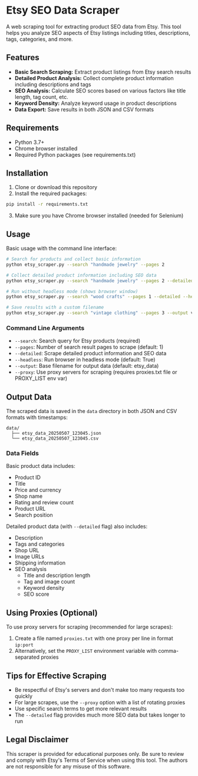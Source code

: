 # Etsy SEO Data Scraper

A web scraping tool for extracting product SEO data from Etsy. This tool helps you analyze SEO aspects of Etsy listings including titles, descriptions, tags, categories, and more.

## Features

- **Basic Search Scraping:** Extract product listings from Etsy search results
- **Detailed Product Analysis:** Collect complete product information including descriptions and tags
- **SEO Analysis:** Calculate SEO scores based on various factors like title length, tag count, etc.
- **Keyword Density:** Analyze keyword usage in product descriptions
- **Data Export:** Save results in both JSON and CSV formats

## Requirements

- Python 3.7+
- Chrome browser installed
- Required Python packages (see requirements.txt)

## Installation

1. Clone or download this repository
2. Install the required packages:

```bash
pip install -r requirements.txt
```

3. Make sure you have Chrome browser installed (needed for Selenium)

## Usage

Basic usage with the command line interface:

```bash
# Search for products and collect basic information
python etsy_scraper.py --search "handmade jewelry" --pages 2

# Collect detailed product information including SEO data
python etsy_scraper.py --search "handmade jewelry" --pages 2 --detailed

# Run without headless mode (shows browser window)
python etsy_scraper.py --search "wood crafts" --pages 1 --detailed --headless False

# Save results with a custom filename
python etsy_scraper.py --search "vintage clothing" --pages 3 --output vintage_results
```

### Command Line Arguments

- `--search`: Search query for Etsy products (required)
- `--pages`: Number of search result pages to scrape (default: 1)
- `--detailed`: Scrape detailed product information and SEO data
- `--headless`: Run browser in headless mode (default: True)
- `--output`: Base filename for output data (default: etsy_data)
- `--proxy`: Use proxy servers for scraping (requires proxies.txt file or PROXY_LIST env var)

## Output Data

The scraped data is saved in the `data` directory in both JSON and CSV formats with timestamps:

```
data/
  ├── etsy_data_20250507_123045.json
  └── etsy_data_20250507_123045.csv
```

### Data Fields

Basic product data includes:
- Product ID
- Title
- Price and currency
- Shop name
- Rating and review count
- Product URL
- Search position

Detailed product data (with `--detailed` flag) also includes:
- Description
- Tags and categories
- Shop URL
- Image URLs
- Shipping information
- SEO analysis
  - Title and description length
  - Tag and image count
  - Keyword density
  - SEO score

## Using Proxies (Optional)

To use proxy servers for scraping (recommended for large scrapes):

1. Create a file named `proxies.txt` with one proxy per line in format `ip:port`
2. Alternatively, set the `PROXY_LIST` environment variable with comma-separated proxies

## Tips for Effective Scraping

- Be respectful of Etsy's servers and don't make too many requests too quickly
- For large scrapes, use the `--proxy` option with a list of rotating proxies
- Use specific search terms to get more relevant results
- The `--detailed` flag provides much more SEO data but takes longer to run

## Legal Disclaimer

This scraper is provided for educational purposes only. Be sure to review and comply with Etsy's Terms of Service when using this tool. The authors are not responsible for any misuse of this software.